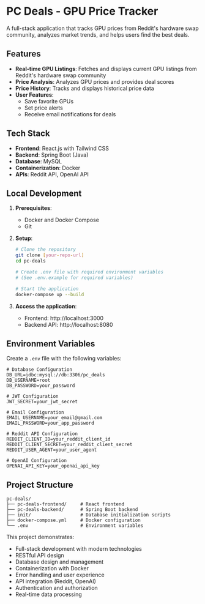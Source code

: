 # PC Deals - GPU Price Tracker

A full-stack application that tracks GPU prices from Reddit's hardware swap community, analyzes market trends, and helps users find the best deals.

## Features

- **Real-time GPU Listings**: Fetches and displays current GPU listings from Reddit's hardware swap community
- **Price Analysis**: Analyzes GPU prices and provides deal scores
- **Price History**: Tracks and displays historical price data
- **User Features**:
  - Save favorite GPUs
  - Set price alerts
  - Receive email notifications for deals

## Tech Stack

- **Frontend**: React.js with Tailwind CSS
- **Backend**: Spring Boot (Java)
- **Database**: MySQL
- **Containerization**: Docker
- **APIs**: Reddit API, OpenAI API

## Local Development

1. **Prerequisites**:
   - Docker and Docker Compose
   - Git

2. **Setup**:
   ```bash
   # Clone the repository
   git clone [your-repo-url]
   cd pc-deals

   # Create .env file with required environment variables
   # (See .env.example for required variables)

   # Start the application
   docker-compose up --build
   ```

3. **Access the application**:
   - Frontend: http://localhost:3000
   - Backend API: http://localhost:8080

## Environment Variables

Create a `.env` file with the following variables:
```
# Database Configuration
DB_URL=jdbc:mysql://db:3306/pc_deals
DB_USERNAME=root
DB_PASSWORD=your_password

# JWT Configuration
JWT_SECRET=your_jwt_secret

# Email Configuration
EMAIL_USERNAME=your_email@gmail.com
EMAIL_PASSWORD=your_app_password

# Reddit API Configuration
REDDIT_CLIENT_ID=your_reddit_client_id
REDDIT_CLIENT_SECRET=your_reddit_client_secret
REDDIT_USER_AGENT=your_user_agent

# OpenAI Configuration
OPENAI_API_KEY=your_openai_api_key
```

## Project Structure

```
pc-deals/
├── pc-deals-frontend/     # React frontend
├── pc-deals-backend/      # Spring Boot backend
├── init/                  # Database initialization scripts
├── docker-compose.yml     # Docker configuration
└── .env                   # Environment variables
```


This project demonstrates:
- Full-stack development with modern technologies
- RESTful API design
- Database design and management
- Containerization with Docker
- Error handling and user experience
- API integration (Reddit, OpenAI)
- Authentication and authorization
- Real-time data processing 
